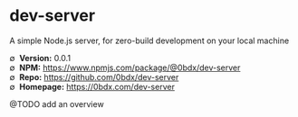 # dev-server

A simple Node.js server, for zero-build development on your local machine

∅&nbsp; __Version:__ 0.0.1  
∅&nbsp; __NPM:__ <https://www.npmjs.com/package/@0bdx/dev-server>  
∅&nbsp; __Repo:__ <https://github.com/0bdx/dev-server>  
∅&nbsp; __Homepage:__ <https://0bdx.com/dev-server>

@TODO add an overview
